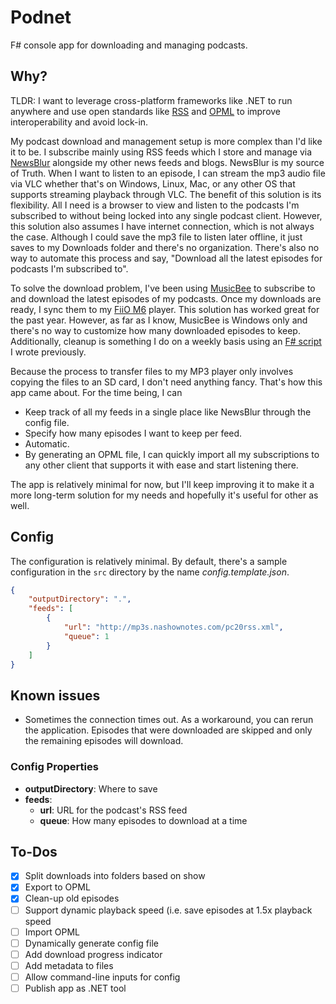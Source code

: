# Podnet

F# console app for downloading and managing podcasts.

## Why?

TLDR: I want to leverage cross-platform frameworks like .NET to run anywhere and use open standards like [RSS](https://wikipedia.org/wiki/RSS) and [OPML](http://opml.org/) to improve interoperability and avoid lock-in.

My podcast download and management setup is more complex than I'd like it to be. I subscribe mainly using RSS feeds which I store and manage via [NewsBlur](https://www.newsblur.com/) alongside my other news feeds and blogs. NewsBlur is my source of Truth. When I want to listen to an episode, I can stream the mp3 audio file via VLC whether that's on Windows, Linux, Mac, or any other OS that supports streaming playback through VLC. The benefit of this solution is its flexibility. All I need is a browser to view and listen to the podcasts I'm subscribed to without being locked into any single podcast client. However, this solution also assumes I have internet connection, which is not always the case. Although I could save the mp3 file to listen later offline, it just saves to my Downloads folder and there's no organization. There's also no way to automate this process and say, "Download all the latest episodes for podcasts I'm subscribed to". 

To solve the download problem, I've been using [MusicBee](https://getmusicbee.com/) to subscribe to and download the latest episodes of my podcasts. Once my downloads are ready, I sync them to my [FiiO M6](https://www.fiio.com/m6) player. This solution has worked great for the past year. However, as far as I know, MusicBee is Windows only and there's no way to customize how many downloaded episodes to keep. Additionally, cleanup is something I do on a weekly basis using an [F# script](https://gist.github.com/lqdev/9c1eff502f725a24cb67d7fc7d7cddd9) I wrote previously. 

Because the process to transfer files to my MP3 player only involves copying the files to an SD card, I don't need anything fancy. That's how this app came about. For the time being, I can

- Keep track of all my feeds in a single place like NewsBlur through the config file.
- Specify how many episodes I want to keep per feed. 
- Automatic. 
- By generating an OPML file, I can quickly import all my subscriptions to any other client that supports it with ease and start listening there. 

The app is relatively minimal for now, but I'll keep improving it to make it a more long-term solution for my needs and hopefully it's useful for other as well. 

## Config

The configuration is relatively minimal. By default, there's a sample configuration in the `src` directory by the name *config.template.json*.

```json
{
    "outputDirectory": ".",
    "feeds": [
        {
            "url": "http://mp3s.nashownotes.com/pc20rss.xml",
            "queue": 1
        }
    ]
}
```

## Known issues

- Sometimes the connection times out. As a workaround, you can rerun the application. Episodes that were downloaded are skipped and only the remaining episodes will download. 

### Config Properties

- **outputDirectory**: Where to save 
- **feeds**:
  - **url**: URL for the podcast's RSS feed
  - **queue**: How many episodes to download at a time

## To-Dos

- [x] Split downloads into folders based on show
- [x] Export to OPML
- [x] Clean-up old episodes
- [ ] Support dynamic playback speed (i.e. save episodes at 1.5x playback speed
- [ ] Import OPML
- [ ] Dynamically generate config file
- [ ] Add download progress indicator
- [ ] Add metadata to files
- [ ] Allow command-line inputs for config
- [ ] Publish app as .NET tool
